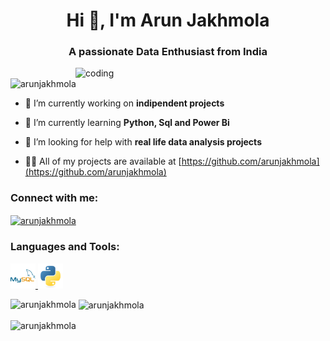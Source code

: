 

<h1 align="center">Hi 👋, I'm Arun Jakhmola</h1>
<h3 align="center">A passionate Data Enthusiast from India</h3>

<img align="right" alt = "coding" width="400" src="https://camo.githubusercontent.com/19db51af5f90f1b152bc0b9078f5fe97053955be5074f03f17019c70345bdcdb/68747470733a2f2f6d69726f2e6d656469756d2e636f6d2f6d61782f313336302f302a37513379765349765f7430696f4a2d5a2e676966">

<p align="left"> <img src="https://komarev.com/ghpvc/?username=arunjakhmola&label=Profile%20views&color=0e75b6&style=flat" alt="arunjakhmola" /> </p>

- 🔭 I’m currently working on **indipendent projects**

- 🌱 I’m currently learning **Python, Sql and Power Bi**

- 🤝 I’m looking for help with **real life data analysis projects**

- 👨‍💻 All of my projects are available at [https://github.com/arunjakhmola](https://github.com/arunjakhmola)

<h3 align="left">Connect with me:</h3>
<p align="left">
<a href="https://linkedin.com/in/arunjakhmola" target="blank"><img align="center" src="https://raw.githubusercontent.com/rahuldkjain/github-profile-readme-generator/master/src/images/icons/Social/linked-in-alt.svg" alt="arunjakhmola" height="30" width="40" /></a>
</p>

<h3 align="left">Languages and Tools:</h3>
<p align="left"> <a href="https://www.mysql.com/" target="_blank" rel="noreferrer"> <img src="https://raw.githubusercontent.com/devicons/devicon/master/icons/mysql/mysql-original-wordmark.svg" alt="mysql" width="40" height="40"/> </a> <a href="https://www.python.org" target="_blank" rel="noreferrer"> <img src="https://raw.githubusercontent.com/devicons/devicon/master/icons/python/python-original.svg" alt="python" width="40" height="40"/> </a> </p>

<p><img align="left" src="https://github-readme-stats.vercel.app/api/top-langs?username=arunjakhmola&show_icons=true&locale=en&layout=compact" alt="arunjakhmola" /></p>

<p>&nbsp;<img align="center" src="https://github-readme-stats.vercel.app/api?username=arunjakhmola&show_icons=true&locale=en" alt="arunjakhmola" /></p>

<p><img align="center" src="https://github-readme-streak-stats.herokuapp.com/?user=arunjakhmola&" alt="arunjakhmola" /></p>

